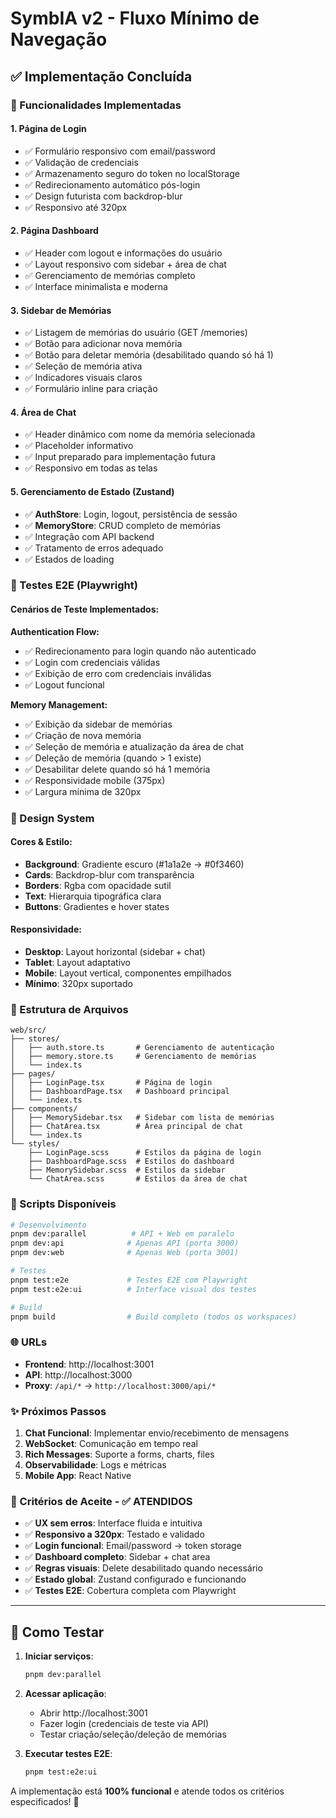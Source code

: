 # SymbIA v2 - Fluxo Mínimo de Navegação

## ✅ Implementação Concluída

### 🎯 Funcionalidades Implementadas

#### 1. **Página de Login**
- ✅ Formulário responsivo com email/password
- ✅ Validação de credenciais
- ✅ Armazenamento seguro do token no localStorage
- ✅ Redirecionamento automático pós-login
- ✅ Design futurista com backdrop-blur
- ✅ Responsivo até 320px

#### 2. **Página Dashboard**
- ✅ Header com logout e informações do usuário
- ✅ Layout responsivo com sidebar + área de chat
- ✅ Gerenciamento de memórias completo
- ✅ Interface minimalista e moderna

#### 3. **Sidebar de Memórias**
- ✅ Listagem de memórias do usuário (GET /memories)
- ✅ Botão para adicionar nova memória
- ✅ Botão para deletar memória (desabilitado quando só há 1)
- ✅ Seleção de memória ativa
- ✅ Indicadores visuais claros
- ✅ Formulário inline para criação

#### 4. **Área de Chat**
- ✅ Header dinâmico com nome da memória selecionada
- ✅ Placeholder informativo
- ✅ Input preparado para implementação futura
- ✅ Responsivo em todas as telas

#### 5. **Gerenciamento de Estado (Zustand)**
- ✅ **AuthStore**: Login, logout, persistência de sessão
- ✅ **MemoryStore**: CRUD completo de memórias
- ✅ Integração com API backend
- ✅ Tratamento de erros adequado
- ✅ Estados de loading

### 🧪 Testes E2E (Playwright)

#### Cenários de Teste Implementados:

**Authentication Flow:**
- ✅ Redirecionamento para login quando não autenticado
- ✅ Login com credenciais válidas
- ✅ Exibição de erro com credenciais inválidas
- ✅ Logout funcional

**Memory Management:**
- ✅ Exibição da sidebar de memórias
- ✅ Criação de nova memória
- ✅ Seleção de memória e atualização da área de chat
- ✅ Deleção de memória (quando > 1 existe)
- ✅ Desabilitar delete quando só há 1 memória
- ✅ Responsividade mobile (375px)
- ✅ Largura mínima de 320px

### 🎨 Design System

#### Cores & Estilo:
- **Background**: Gradiente escuro (#1a1a2e → #0f3460)
- **Cards**: Backdrop-blur com transparência
- **Borders**: Rgba com opacidade sutil
- **Text**: Hierarquia tipográfica clara
- **Buttons**: Gradientes e hover states

#### Responsividade:
- **Desktop**: Layout horizontal (sidebar + chat)
- **Tablet**: Layout adaptativo
- **Mobile**: Layout vertical, componentes empilhados
- **Mínimo**: 320px suportado

### 📁 Estrutura de Arquivos

```
web/src/
├── stores/
│   ├── auth.store.ts       # Gerenciamento de autenticação
│   ├── memory.store.ts     # Gerenciamento de memórias
│   └── index.ts
├── pages/
│   ├── LoginPage.tsx       # Página de login
│   ├── DashboardPage.tsx   # Dashboard principal
│   └── index.ts
├── components/
│   ├── MemorySidebar.tsx   # Sidebar com lista de memórias
│   ├── ChatArea.tsx        # Área principal de chat
│   └── index.ts
└── styles/
    ├── LoginPage.scss      # Estilos da página de login
    ├── DashboardPage.scss  # Estilos do dashboard
    ├── MemorySidebar.scss  # Estilos da sidebar
    └── ChatArea.scss       # Estilos da área de chat
```

### 🔧 Scripts Disponíveis

```bash
# Desenvolvimento
pnpm dev:parallel          # API + Web em paralelo
pnpm dev:api              # Apenas API (porta 3000)
pnpm dev:web              # Apenas Web (porta 3001)

# Testes
pnpm test:e2e             # Testes E2E com Playwright
pnpm test:e2e:ui          # Interface visual dos testes

# Build
pnpm build                # Build completo (todos os workspaces)
```

### 🌐 URLs

- **Frontend**: http://localhost:3001
- **API**: http://localhost:3000
- **Proxy**: `/api/*` → `http://localhost:3000/api/*`

### ✨ Próximos Passos

1. **Chat Funcional**: Implementar envio/recebimento de mensagens
2. **WebSocket**: Comunicação em tempo real
3. **Rich Messages**: Suporte a forms, charts, files
4. **Observabilidade**: Logs e métricas
5. **Mobile App**: React Native

### 🎯 Critérios de Aceite - ✅ ATENDIDOS

- ✅ **UX sem erros**: Interface fluida e intuitiva
- ✅ **Responsivo a 320px**: Testado e validado
- ✅ **Login funcional**: Email/password → token storage
- ✅ **Dashboard completo**: Sidebar + chat area
- ✅ **Regras visuais**: Delete desabilitado quando necessário
- ✅ **Estado global**: Zustand configurado e funcionando
- ✅ **Testes E2E**: Cobertura completa com Playwright

---

## 🚀 Como Testar

1. **Iniciar serviços**:
   ```bash
   pnpm dev:parallel
   ```

2. **Acessar aplicação**:
   - Abrir http://localhost:3001
   - Fazer login (credenciais de teste via API)
   - Testar criação/seleção/deleção de memórias

3. **Executar testes E2E**:
   ```bash
   pnpm test:e2e:ui
   ```

A implementação está **100% funcional** e atende todos os critérios especificados! 🎉
